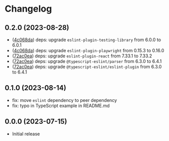# Changelog

## 0.2.0 (2023-08-28)

 - ([4c068da](https://github.com/neoncitylights/lint-config/commit/4c068daaf191e274ca44b8037a1725e4e450c452)) deps: upgrade `eslint-plugin-testing-library` from 6.0.0 to 6.0.1
 - ([4c068da](https://github.com/neoncitylights/lint-config/commit/4c068daaf191e274ca44b8037a1725e4e450c452)) deps: upgrade `eslint-plugin-playwright` from 0.15.3 to 0.16.0
 - ([72ac0ea](https://github.com/neoncitylights/lint-config/commit/72ac0ea329772b02ef02ba21c48904588c48b849)) deps: upgrade `eslint-plugin-react` from 7.33.1 to 7.33.2
 - ([72ac0ea](https://github.com/neoncitylights/lint-config/commit/72ac0ea329772b02ef02ba21c48904588c48b849)) deps: upgrade `@typescript-eslint/parser` from 6.3.0 to 6.4.1 
 - ([72ac0ea](https://github.com/neoncitylights/lint-config/commit/72ac0ea329772b02ef02ba21c48904588c48b849)) deps: upgrade `@typescript-eslint/eslint-plugin` from 6.3.0 to 6.4.1

## 0.1.0 (2023-08-14)

 - fix: move `eslint` dependency to peer dependency
 - fix: typo in TypeScript example in README.md

## 0.0.0 (2023-07-15)

 - Initial release
